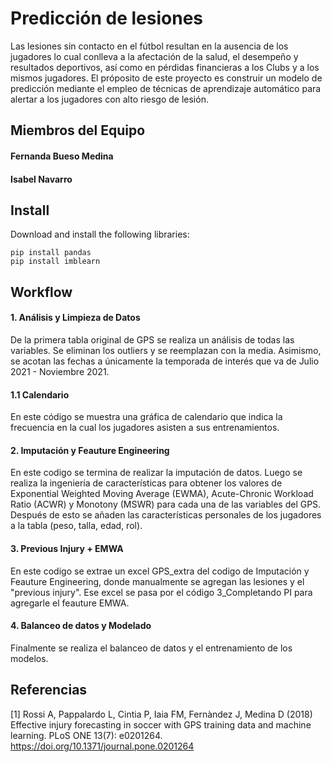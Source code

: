 # Predicción de lesiones
Las lesiones sin contacto en el fútbol resultan en la ausencia de los jugadores lo cual conlleva a la afectación de la salud, el desempeño y resultados deportivos, así como en pérdidas financieras a los Clubs y a los mismos jugadores. El próposito de este proyecto es construir un modelo de predicción mediante el empleo de técnicas de aprendizaje automático para alertar a los jugadores con alto riesgo de lesión.

## Miembros del Equipo
#### Fernanda Bueso Medina
#### Isabel Navarro

## Install
Download and install the following libraries:
```
pip install pandas
pip install imblearn
```

## Workflow

#### 1. Análisis y Limpieza de Datos
De la primera tabla original de GPS se realiza un análisis de todas las variables. Se eliminan los outliers y se reemplazan con la media. Asimismo, se acotan las fechas a únicamente la temporada de interés que va de Julio 2021 - Noviembre 2021. 

#### 1.1 Calendario
En este código se muestra una gráfica de calendario que indica la frecuencia en la cual los jugadores asisten a sus entrenamientos. 

#### 2. Imputación y Feauture Engineering
En este codigo se termina de realizar la imputación de datos. Luego se realiza la ingeniería de características para obtener los valores de Exponential Weighted Moving Average (EWMA), Acute-Chronic Workload Ratio (ACWR) y Monotony (MSWR) para cada una de las variables del GPS. Después de esto se añaden las características personales de los jugadores a la tabla (peso, talla, edad, rol). 


#### 3. Previous Injury + EMWA
En este codigo se extrae un excel GPS_extra del codigo de Imputación y Feauture Engineering, donde manualmente se agregan las lesiones y el "previous injury". Ese excel se pasa por el código 3_Completando PI para agregarle el feauture EMWA.

#### 4. Balanceo de datos y Modelado
Finalmente se realiza el balanceo de datos y el entrenamiento de los modelos.


## Referencias
[1] Rossi A, Pappalardo L, Cintia P, Iaia FM, Fernàndez J, Medina D (2018) Effective injury forecasting in soccer with GPS training data and machine learning. PLoS ONE 13(7): e0201264. https://doi.org/10.1371/journal.pone.0201264
